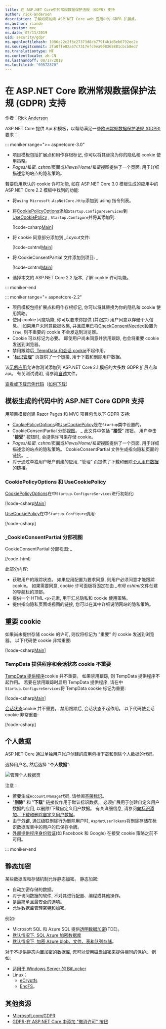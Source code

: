 ```yaml
---
title: 在 ASP.NET Core中的常规数据保护法规 (GDPR) 支持
author: rick-anderson
description: 了解如何访问 ASP.NET Core web 应用中的 GDPR 扩展点。
ms.author: riande
ms.custom: mvc
ms.date: 07/11/2019
uid: security/gdpr
ms.openlocfilehash: 1086c22c2f3c27373d8cb779f4b1d8eb6792ec2e
ms.sourcegitcommit: 2fa0ffe82a47c7317efc9ea908365881cbcb8ed7
ms.translationtype: MT
ms.contentlocale: zh-CN
ms.lasthandoff: 08/17/2019
ms.locfileid: "69572870"
---
```

# <a name="eu-general-data-protection-regulation-gdpr-support-in-aspnet-core"></a>在 ASP.NET Core 欧洲常规数据保护法规 (GDPR) 支持

作者：[Rick Anderson](https://twitter.com/RickAndMSFT)

ASP.NET Core 提供 Api 和模板，以帮助满足一些[欧洲常规数据保护法规 (GDPR)](https://www.eugdpr.org/)要求：

::: moniker range=">= aspnetcore-3.0"

* 项目模板包括扩展点和用作存根标记, 你可以将其替换为你的隐私和 cookie 使用策略。
* *Pages/私密. cshtml*页面或*Views/Home/私密*视图提供了一个页面, 用于详细描述您的站点的隐私策略。

若要启用默认的 cookie 许可功能, 如在 ASP.NET Core 3.0 模板生成的应用中的 ASP.NET Core 2.2 模板中找到的功能:

* 将`using Microsoft.AspNetCore.Http`添加到 using 指令列表。
* 将[CookiePolicyOptions](/dotnet/api/microsoft.aspnetcore.builder.cookiepolicyoptions)添加`Startup.ConfigureServices`到[UseCookiePolicy](/dotnet/api/microsoft.aspnetcore.builder.cookiepolicyappbuilderextensions.usecookiepolicy) , `Startup.Configure`并将其添加到:

  [!code-csharp[Main](gdpr/sample/RP3.0/Startup.cs?name=snippet1&highlight=12-19,38)]

* 将 cookie 同意部分添加到 *_Layout*文件:

  [!code-cshtml[Main](gdpr/sample/RP3.0/Pages/Shared/_Layout.cshtml?name=snippet&highlight=4)]

* 将 CookieConsentPartial 文件添加到项目:  *\_*

  [!code-cshtml[Main](gdpr/sample/RP3.0/Pages/Shared/_CookieConsentPartial.cshtml)]

* 选择本文的 ASP.NET Core 2.2 版本, 了解 cookie 许可功能。

::: moniker-end

::: moniker range="= aspnetcore-2.2"

* 项目模板包括扩展点和用作存根标记, 你可以将其替换为你的隐私和 cookie 使用策略。
* 使用 cookie 同意功能, 你可以要求你提供 (并跟踪) 用户同意以存储个人信息。 如果用户未同意数据收集, 并且应用已将[CheckConsentNeeded](/dotnet/api/microsoft.aspnetcore.builder.cookiepolicyoptions.checkconsentneeded)设置为`true`, 则不重要的 cookie 不会发送到浏览器。
* Cookie 可以标记为必要。 即使用户尚未同意并禁用跟踪, 也会将重要 cookie 发送到浏览器。
* 禁用跟踪后[, TempData 和会话 cookie](#tempdata)不起作用。
* "[标识管理](#pd)" 页提供了一个链接, 用于下载和删除用户数据。

该[示例应用](https://github.com/aspnet/AspNetCore.Docs/tree/live/aspnetcore/security/gdpr/sample)允许你测试添加到 ASP.NET Core 2.1 模板的大多数 GDPR 扩展点和 api。 有关测试说明, 请参阅[自述](https://github.com/aspnet/AspNetCore.Docs/tree/live/aspnetcore/security/gdpr/sample)文件。

[查看或下载示例代码](https://github.com/aspnet/AspNetCore.Docs/tree/live/aspnetcore/security/gdpr/sample)（[如何下载](xref:index#how-to-download-a-sample)）

## <a name="aspnet-core-gdpr-support-in-template-generated-code"></a>模板生成的代码中的 ASP.NET Core GDPR 支持

用项目模板创建 Razor Pages 和 MVC 项目包含以下 GDPR 支持:

* [CookiePolicyOptions](/dotnet/api/microsoft.aspnetcore.builder.cookiepolicyoptions)和[UseCookiePolicy](/dotnet/api/microsoft.aspnetcore.builder.cookiepolicyappbuilderextensions.usecookiepolicy)是在`Startup`类中设置的。
* CookieConsentPartial 分部[视图](xref:mvc/views/tag-helpers/builtin-th/partial-tag-helper)。  *\_* 此文件中包括 "**接受**" 按钮。 用户单击 "**接受**" 按钮时, 会提供许可来存储 cookie。
* *Pages/私密. cshtml*页面或*Views/Home/私密*视图提供了一个页面, 用于详细描述您的站点的隐私策略。 CookieConsentPartial 文件生成指向隐私页面的链接。  *\_*
* 对于通过单独用户帐户创建的应用, "管理" 页提供了下载和删除[个人用户数据](#pd)的链接。

### <a name="cookiepolicyoptions-and-usecookiepolicy"></a>CookiePolicyOptions 和 UseCookiePolicy

[CookiePolicyOptions](/dotnet/api/microsoft.aspnetcore.builder.cookiepolicyoptions)在中`Startup.ConfigureServices`进行初始化:

[!code-csharp[Main](gdpr/sample/Startup.cs?name=snippet1&highlight=14-20)]

[UseCookiePolicy](/dotnet/api/microsoft.aspnetcore.builder.cookiepolicyappbuilderextensions.usecookiepolicy)在中`Startup.Configure`调用:

[!code-csharp[](gdpr/sample/Startup.cs?name=snippet1&highlight=51)]

### <a name="_cookieconsentpartialcshtml-partial-view"></a>\_CookieConsentPartial 分部视图

CookieConsentPartial 分部视图:  *\_*

[!code-html[](gdpr/sample/RP2.2/Pages/Shared/_CookieConsentPartial.cshtml)]

此部分内容:

* 获取用户的跟踪状态。 如果应用配置为要求同意, 则用户必须同意才能跟踪 cookie。 如果需要同意, cookie 许可面板将固定在由 *\_布局 cshtml*文件创建的导航栏的顶部。
* 提供一个 HTML `<p>`元素, 用于汇总隐私和 cookie 使用策略。
* 提供指向隐私页面或视图的链接, 您可以在其中详细说明网站的隐私策略。

## <a name="essential-cookies"></a>重要 cookie

如果尚未提供存储 cookie 的许可, 则仅将标记为 "重要" 的 cookie 发送到浏览器。 以下代码使 cookie 非常重要:

[!code-csharp[Main](gdpr/sample/RP2.2/Pages/Cookie.cshtml.cs?name=snippet1&highlight=5)]

<a name="tempdata"></a>

### <a name="tempdata-provider-and-session-state-cookies-arent-essential"></a>TempData 提供程序和会话状态 cookie 不重要

[TempData 提供程序](xref:fundamentals/app-state#tempdata)cookie 并不重要。 如果禁用跟踪, 则 TempData 提供程序不起作用。 若要在禁用跟踪时启用 TempData 提供程序, 请在中`Startup.ConfigureServices`将 TempData cookie 标记为重要:

[!code-csharp[Main](gdpr/sample/RP2.2/Startup.cs?name=snippet1)]

[会话状态](xref:fundamentals/app-state)cookie 并不重要。 禁用跟踪后, 会话状态不起作用。 以下代码使会话 cookie 非常重要:

[!code-csharp[](gdpr/sample/RP2.2/Startup.cs?name=snippet2)]

<a name="pd"></a>

## <a name="personal-data"></a>个人数据

ASP.NET Core 通过单独用户帐户创建的应用包括下载和删除个人数据的代码。

选择用户名, 然后选择 "**个人数据**":

![管理个人数据页](gdpr/_static/pd.png)

注意：

* 若要生成`Account/Manage`代码, 请参阅[基架标识](xref:security/authentication/scaffold-identity)。
* "**删除**" 和 "**下载**" 链接仅作用于默认标识数据。 必须扩展用于创建自定义用户数据的应用, 以删除/下载自定义用户数据。 有关详细信息, 请参阅[向标识添加、下载和删除自定义用户数据](xref:security/authentication/add-user-data)。
* 由于[外键](https://github.com/aspnet/Identity/blob/release/2.1/src/EF/IdentityUserContext.cs#L152), 通过级联删除行为删除用户时, `AspNetUserTokens`将删除存储在标识数据库表中的用户的已保存令牌。
* [外部提供程序身份验证](xref:security/authentication/social/index)(如 Facebook 和 Google) 在接受 cookie 策略之前不可用。

::: moniker-end

## <a name="encryption-at-rest"></a>静态加密

某些数据库和存储机制允许静态加密。 静态加密:

* 自动加密存储的数据。
* 对于访问数据的软件, 不对其进行配置、编程或其他操作。
* 是最简单且最安全的选项。
* 允许数据库管理密钥和加密。

例如:

* Microsoft SQL 和 Azure SQL 提供[透明数据加密](/sql/relational-databases/security/encryption/transparent-data-encryption)(TDE)。
* [默认情况下, SQL Azure 加密数据库](https://azure.microsoft.com/updates/newly-created-azure-sql-databases-encrypted-by-default/)
* [默认情况下, 加密 Azure blob、文件、表和队列存储](https://azure.microsoft.com/blog/announcing-default-encryption-for-azure-blobs-files-table-and-queue-storage/)。

对于不提供静态内置加密的数据库, 您可以使用磁盘加密来提供相同的保护。 例如:

* [适用于 Windows Server 的 BitLocker](/windows/security/information-protection/bitlocker/bitlocker-how-to-deploy-on-windows-server)
* Linux：
  * [eCryptfs](https://launchpad.net/ecryptfs)
  * [EncFS](https://github.com/vgough/encfs)。

## <a name="additional-resources"></a>其他资源

* [Microsoft.com/GDPR](https://www.microsoft.com/trustcenter/Privacy/GDPR)
* [GDPR-在 ASP.NET Core 中添加 "撤消许可" 按钮](https://www.joeaudette.com/blog/2018/08/28/gdpr---adding-a-revoke-consent-button-in-aspnet-core)
